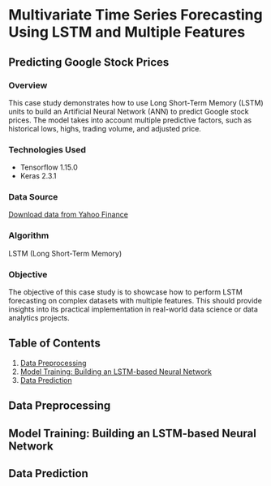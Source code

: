 # Multivariate Time Series Forecasting Using LSTM and Multiple Features
## Predicting Google Stock Prices

### Overview
This case study demonstrates how to use Long Short-Term Memory (LSTM) units to build an Artificial Neural Network (ANN) to predict Google stock prices. The model takes into account multiple predictive factors, such as historical lows, highs, trading volume, and adjusted price.

### Technologies Used
- Tensorflow 1.15.0
- Keras 2.3.1

### Data Source
[Download data from Yahoo Finance](https://finance.yahoo.com/quote/GOOG/history)

### Algorithm
LSTM (Long Short-Term Memory)

### Objective
The objective of this case study is to showcase how to perform LSTM forecasting on complex datasets with multiple features. This should provide insights into its practical implementation in real-world data science or data analytics projects.

## Table of Contents
1. [Data Preprocessing](#data-preprocessing)
2. [Model Training: Building an LSTM-based Neural Network](#model-training)
3. [Data Prediction](#data-prediction)

## Data Preprocessing



## Model Training: Building an LSTM-based Neural Network



## Data Prediction



